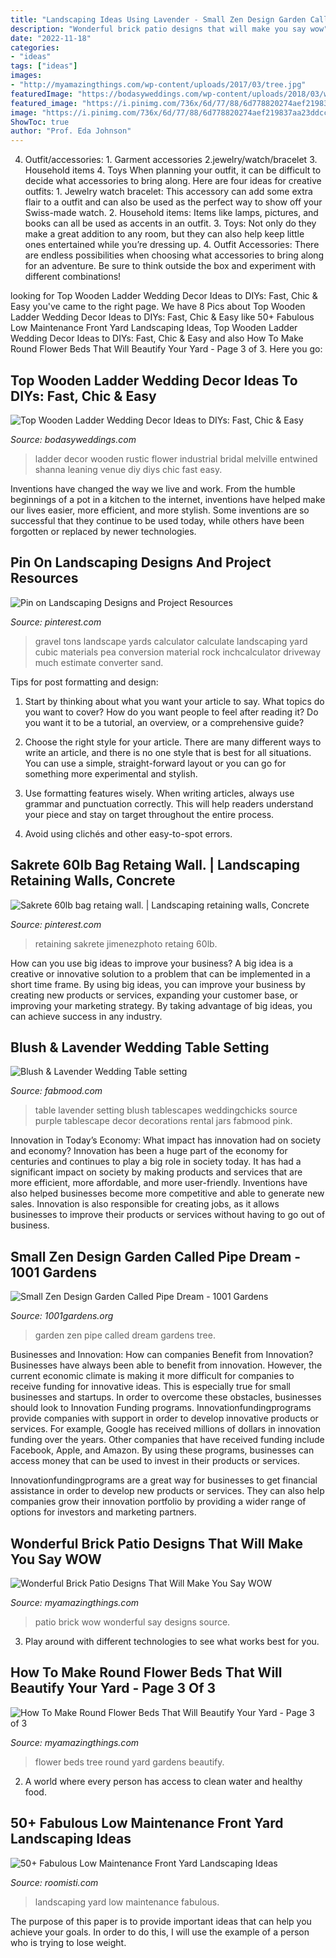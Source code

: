 ```yaml
---
title: "Landscaping Ideas Using Lavender - Small Zen Design Garden Called Pipe Dream"
description: "Wonderful brick patio designs that will make you say wow"
date: "2022-11-18"
categories:
- "ideas"
tags: ["ideas"]
images:
- "http://myamazingthings.com/wp-content/uploads/2017/03/tree.jpg"
featuredImage: "https://bodasyweddings.com/wp-content/uploads/2018/03/wooden-ladder-wedding-decor.jpg"
featured_image: "https://i.pinimg.com/736x/6d/77/88/6d778820274aef219837aa23ddcc686c.jpg"
image: "https://i.pinimg.com/736x/6d/77/88/6d778820274aef219837aa23ddcc686c.jpg"
ShowToc: true
author: "Prof. Eda Johnson"
---
```



4. Outfit/accessories: 1. Garment accessories 2.jewelry/watch/bracelet 3. Household items 4. Toys
When planning your outfit, it can be difficult to decide what accessories to bring along. Here are four ideas for creative outfits: 1. Jewelry watch bracelet: This accessory can add some extra flair to a outfit and can also be used as the perfect way to show off your Swiss-made watch. 2. Household items: Items like lamps, pictures, and books can all be used as accents in an outfit. 3. Toys: Not only do they make a great addition to any room, but they can also help keep little ones entertained while you’re dressing up. 4. Outfit Accessories: There are endless possibilities when choosing what accessories to bring along for an adventure. Be sure to think outside the box and experiment with different combinations!

	

		
looking for Top Wooden Ladder Wedding Decor Ideas to DIYs: Fast, Chic &amp; Easy you've came to the right page. We have 8 Pics about Top Wooden Ladder Wedding Decor Ideas to DIYs: Fast, Chic &amp; Easy like 50+ Fabulous Low Maintenance Front Yard Landscaping Ideas, Top Wooden Ladder Wedding Decor Ideas to DIYs: Fast, Chic &amp; Easy and also How To Make Round Flower Beds That Will Beautify Your Yard - Page 3 of 3. Here you go:
		
    
## Top Wooden Ladder Wedding Decor Ideas To DIYs: Fast, Chic &amp; Easy

<img loading=lazy src="https://bodasyweddings.com/wp-content/uploads/2018/03/wooden-ladder-wedding-decor.jpg" onerror="this.onerror=null;this.src='https://tse3.mm.bing.net/th?id=OIP.PHxZCViTcrlU00DrrhV67QHaLF&amp;pid=15.1';" alt="Top Wooden Ladder Wedding Decor Ideas to DIYs: Fast, Chic &amp; Easy">

_Source: bodasyweddings.com_

>ladder decor wooden rustic flower industrial bridal melville entwined shanna leaning venue diy diys chic fast easy. 

	

Inventions have changed the way we live and work. From the humble beginnings of a pot in a kitchen to the internet, inventions have helped make our lives easier, more efficient, and more stylish. Some inventions are so successful that they continue to be used today, while others have been forgotten or replaced by newer technologies.

    
## Pin On Landscaping Designs And Project Resources

<img loading=lazy src="https://i.pinimg.com/736x/54/f5/6d/54f56d4f4357c4420ea10fe7d96d3929.jpg" onerror="this.onerror=null;this.src='https://tse2.mm.bing.net/th?id=OIP.X8ehFPMzJDPTfKFi5nZE0gHaLG&amp;pid=15.1';" alt="Pin on Landscaping Designs and Project Resources">

_Source: pinterest.com_

>gravel tons landscape yards calculator calculate landscaping yard cubic materials pea conversion material rock inchcalculator driveway much estimate converter sand. 

	

Tips for post formatting and design:
1. Start by thinking about what you want your article to say. What topics do you want to cover? How do you want people to feel after reading it? Do you want it to be a tutorial, an overview, or a comprehensive guide?
2. Choose the right style for your article. There are many different ways to write an article, and there is no one style that is best for all situations. You can use a simple, straight-forward layout or you can go for something more experimental and stylish.

3. Use formatting features wisely. When writing articles, always use grammar and punctuation correctly. This will help readers understand your piece and stay on target throughout the entire process.

4. Avoid using clichés and other easy-to-spot errors.

    
## Sakrete 60lb Bag Retaing Wall. | Landscaping Retaining Walls, Concrete

<img loading=lazy src="https://i.pinimg.com/736x/6d/77/88/6d778820274aef219837aa23ddcc686c.jpg" onerror="this.onerror=null;this.src='https://tse2.mm.bing.net/th?id=OIP.rRAqDpVRrlQbVd_cJM-afAHaN3&amp;pid=15.1';" alt="Sakrete 60lb bag retaing wall. | Landscaping retaining walls, Concrete">

_Source: pinterest.com_

>retaining sakrete jimenezphoto retaing 60lb. 

	

How can you use big ideas to improve your business?
A big idea is a creative or innovative solution to a problem that can be implemented in a short time frame. By using big ideas, you can improve your business by creating new products or services, expanding your customer base, or improving your marketing strategy. By taking advantage of big ideas, you can achieve success in any industry.

    
## Blush &amp; Lavender Wedding Table Setting

<img loading=lazy src="http://www.fabmood.com/wp-content/uploads/2013/08/tablescapes34.jpg" onerror="this.onerror=null;this.src='https://tse3.mm.bing.net/th?id=OIP.7C4Rz0iKe_9BvvVNQ9FJ1AHaKD&amp;pid=15.1';" alt="Blush &amp; Lavender Wedding Table setting">

_Source: fabmood.com_

>table lavender setting blush tablescapes weddingchicks source purple tablescape decor decorations rental jars fabmood pink. 

	

Innovation in Today’s Economy: What impact has innovation had on society and economy?
Innovation has been a huge part of the economy for centuries and continues to play a big role in society today. It has had a significant impact on society by making products and services that are more efficient, more affordable, and more user-friendly. Inventions have also helped businesses become more competitive and able to generate new sales. Innovation is also responsible for creating jobs, as it allows businesses to improve their products or services without having to go out of business.

    
## Small Zen Design Garden Called Pipe Dream - 1001 Gardens

<img loading=lazy src="https://www.1001gardens.org/wp-content/uploads/2016/07/1001gardens.org-small-zen-design-garden-called-pipe-dream6-728x1091.jpg" onerror="this.onerror=null;this.src='https://tse2.mm.bing.net/th?id=OIP.0QhJ8USdfIKUwxCMPifU8QHaLG&amp;pid=15.1';" alt="Small Zen Design Garden Called Pipe Dream - 1001 Gardens">

_Source: 1001gardens.org_

>garden zen pipe called dream gardens tree. 

	

Businesses and Innovation: How can companies Benefit from Innovation?
Businesses have always been able to benefit from innovation. However, the current economic climate is making it more difficult for companies to receive funding for innovative ideas. This is especially true for small businesses and startups. In order to overcome these obstacles, businesses should look to Innovation Funding programs.
Innovationfundingprograms provide companies with support in order to develop innovative products or services. For example, Google has received millions of dollars in innovation funding over the years. Other companies that have received funding include Facebook, Apple, and Amazon. By using these programs, businesses can access money that can be used to invest in their products or services.

Innovationfundingprograms are a great way for businesses to get financial assistance in order to develop new products or services. They can also help companies grow their innovation portfolio by providing a wider range of options for investors and marketing partners.

    
## Wonderful Brick Patio Designs That Will Make You Say WOW

<img loading=lazy src="http://myamazingthings.com/wp-content/uploads/2017/03/Charming-Beverly-Hills-patio.jpg" onerror="this.onerror=null;this.src='https://tse1.mm.bing.net/th?id=OIP.Q_93mnShuMY9ZIHQeMSR4AHaE9&amp;pid=15.1';" alt="Wonderful Brick Patio Designs That Will Make You Say WOW">

_Source: myamazingthings.com_

>patio brick wow wonderful say designs source. 

	

3. Play around with different technologies to see what works best for you. 

    
## How To Make Round Flower Beds That Will Beautify Your Yard - Page 3 Of 3

<img loading=lazy src="http://myamazingthings.com/wp-content/uploads/2017/03/tree.jpg" onerror="this.onerror=null;this.src='https://tse2.mm.bing.net/th?id=OIP.64MOEhQ8epXA_Q2XFbiiJQHaFj&amp;pid=15.1';" alt="How To Make Round Flower Beds That Will Beautify Your Yard - Page 3 of 3">

_Source: myamazingthings.com_

>flower beds tree round yard gardens beautify. 

	

2. A world where every person has access to clean water and healthy food. 

    
## 50+ Fabulous Low Maintenance Front Yard Landscaping Ideas

<img loading=lazy src="https://roomisti.com/wp-content/uploads/2019/02/50-Fabulous-Low-Maintenance-Front-Yard-Landscaping-Ideas-9.jpg" onerror="this.onerror=null;this.src='https://tse3.mm.bing.net/th?id=OIP.rhm4uVssDncixrZsdFaN2AHaLH&amp;pid=15.1';" alt="50+ Fabulous Low Maintenance Front Yard Landscaping Ideas">

_Source: roomisti.com_

>landscaping yard low maintenance fabulous. 

	

The purpose of this paper is to provide important ideas that can help you achieve your goals. In order to do this, I will use the example of a person who is trying to lose weight.

